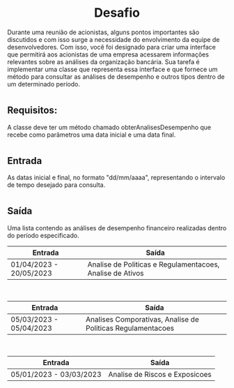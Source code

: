 <h1 align="center">Desafio</h1>

Durante uma reunião de acionistas, alguns pontos importantes são discutidos e com isso surge a necessidade do envolvimento da equipe de desenvolvedores. Com isso, você foi designado para criar uma interface que permitirá aos acionistas de uma empresa acessarem informações relevantes sobre as análises da organização bancária. Sua tarefa é implementar uma classe que representa essa interface e que fornece um método para consultar as análises de desempenho e outros tipos dentro de um determinado período.
#
## Requisitos:
A classe deve ter um método chamado obterAnalisesDesempenho que recebe como parâmetros uma data inicial e uma data final.
#
## Entrada
As datas inicial e final, no formato "dd/mm/aaaa", representando o intervalo de tempo desejado para consulta.
#
## Saída
Uma lista contendo as análises de desempenho financeiro realizadas dentro do período especificado.

|Entrada |	Saída |
|--------|--------|
|01/04/2023 - 20/05/2023|Analise de Politicas e Regulamentacoes, Analise de Ativos |
<br>

|Entrada |	Saída |
|--------|--------|
|05/03/2023 - 05/04/2023|	Analises Comporativas, Analise de Politicas Regulamentacoes |
<br>

|Entrada |	Saída |
|--------|--------|
|05/01/2023 - 03/03/2023| Analise de Riscos e Exposicoes